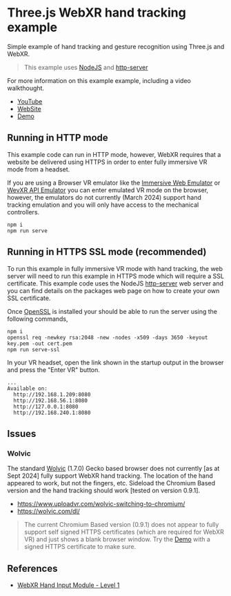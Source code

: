 # Three.js WebXR hand tracking example
Simple example of hand tracking and gesture recognition using Three.js and WebXR.

> This example uses [NodeJS](https://nodejs.org/) and [http-server](https://www.npmjs.com/package/http-server)

For more information on this example example, including a video walkthought.
- [YouTube](https://youtu.be/0ZhgLJK67vw)
- [WebSite](https://vrmeup.com/devlog/devlog_12_webxr_hands_and_gestures.html)
- [Demo](https://vrmeup.com/demo/threejs-webxr-hands-example/)

## Running in HTTP mode

This example code can run in HTTP mode, however, WebXR requires that a website be delivered using HTTPS in order to enter fully immersive VR mode from a headset. 

If you are using a Browser VR emulator like the [Immersive Web Emulator](https://chromewebstore.google.com/detail/immersive-web-emulator/cgffilbpcibhmcfbgggfhfolhkfbhmik) or [WevXR API Emulator](https://chromewebstore.google.com/detail/webxr-api-emulator/mjddjgeghkdijejnciaefnkjmkafnnje) you can enter emulated VR mode on the browser, however, the emulators do not currently (March 2024) support hand tracking emulation and you will only have access to the  mechanical controllers.

```
npm i
npm run serve
```

## Running in HTTPS SSL mode (recommended)

 To run this example in fully immersive VR mode with hand tracking, the web server will need to run this example in HTTPS mode which will require a SSL certificate. This example code uses the NodeJS [http-server](https://www.npmjs.com/package/http-server) web server and you can find details on the packages web page on how to create your own SSL certificate. 

 Once [OpenSSL](https://www.openssl.org/) is installed your should be able to run the server using the following commands, 

```
npm i
openssl req -newkey rsa:2048 -new -nodes -x509 -days 3650 -keyout key.pem -out cert.pem
npm run serve-ssl
```

In your VR headset, open the link shown in the startup output in the browser and press the "Enter VR" button.

```
...
Available on:
  http://192.168.1.209:8080
  http://192.168.56.1:8080
  http://127.0.0.1:8080
  http://192.168.240.1:8080
```

## Issues

### Wolvic

The standard [Wolvic](https://www.wolvic.com/en/) (1.7.0) Gecko based browser does not currently [as at Sept 2024] fully support WebXR hand tracking. The location of the hand appeared to work, but not the fingers, etc. Sideload the Chromium Based version and the hand tracking should work [tested on version 0.9.1].  

- https://www.uploadvr.com/wolvic-switching-to-chromium/
- https://wolvic.com/dl/

> The current Chromium Based version (0.9.1) does not appear to fully support self signed HTTPS certificates (which are required for WebXR VR) and just shows a blank browser window. Try the [Demo](https://vrmeup.com/demo/threejs-webxr-hands-example/) with a signed HTTPS certificate to make sure.

## References

- [WebXR Hand Input Module - Level 1](https://www.w3.org/TR/webxr-hand-input-1/)